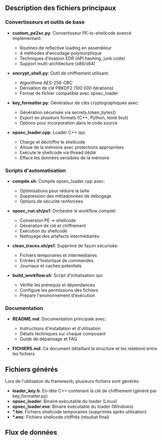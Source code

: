 ## Description des fichiers principaux

### Convertisseurs et outils de base

- **custom_pe2sc.py**: Convertisseur PE-to-shellcode avancé implémentant:
  - Routines de reflective loading en assembleur
  - 4 méthodes d'encodage polymorphique
  - Techniques d'évasion EDR (API hashing, junk code)
  - Support multi-architecture (x86/x64)

- **encrypt_shell.py**: Outil de chiffrement utilisant:
  - Algorithme AES-256-CBC
  - Dérivation de clé PBKDF2 (100 000 itérations)
  - Format de fichier compatible avec opsec_loader

- **key_formatter.py**: Générateur de clés cryptographiques avec:
  - Génération sécurisée via secrets.token_bytes()
  - Export en plusieurs formats (C++, Python, texte brut)
  - Options pour incorporation dans le code source

- **opsec_loader.cpp**: Loader C++ qui:
  - Charge et déchiffre le shellcode
  - Alloue de la mémoire avec protections appropriées
  - Exécute le shellcode via thread dédié
  - Efface les données sensibles de la mémoire

### Scripts d'automatisation

- **compile.sh**: Compile opsec_loader.cpp avec:
  - Optimisations pour réduire la taille
  - Suppression des métadonnées de débogage
  - Options de sécurité renforcées

- **opsec_run.sh/ps1**: Orchestre le workflow complet:
  - Conversion PE → shellcode
  - Génération de clé et chiffrement
  - Exécution du shellcode
  - Nettoyage des artefacts intermédiaires

- **clean_traces.sh/ps1**: Supprime de façon sécurisée:
  - Fichiers temporaires et intermédiaires
  - Entrées d'historique de commandes
  - Journaux et caches potentiels

- **build_workflow.sh**: Script d'initialisation qui:
  - Vérifie les prérequis et dépendances
  - Configure les permissions des fichiers
  - Prépare l'environnement d'exécution

### Documentation

- **README.md**: Documentation principale avec:
  - Instructions d'installation et d'utilisation
  - Détails techniques sur chaque composant
  - Guide de dépannage et FAQ

- **FICHIERS.md**: Ce document détaillant la structure et les relations entre les fichiers

## Fichiers générés

Lors de l'utilisation du framework, plusieurs fichiers sont générés:

- **loader_key.h**: En-tête C++ contenant la clé de chiffrement (généré par key_formatter.py)
- **opsec_loader**: Binaire exécutable du loader (Linux)
- **opsec_loader.exe**: Binaire exécutable du loader (Windows)
- **\*.bin**: Fichiers shellcode temporaires (supprimés après utilisation)
- **\*.enc**: Fichiers shellcode chiffrés (résultat final)

## Flux de données
